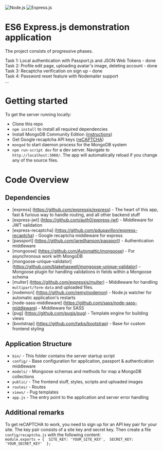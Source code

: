 ![Node.js](https://upload.wikimedia.org/wikipedia/commons/thumb/d/d9/Node.js_logo.svg/200px-Node.js_logo.svg.png) ![Express.js](https://upload.wikimedia.org/wikipedia/commons/6/64/Expressjs.png)

# ES6 Express.js demonstration application

The project consists of progressive phases.

Task 1: Local authentication with Passport.js and JSON Web Tokens - done  
Task 2: Profile edit page, uploading avatar's image, deleting account - done  
Task 3: Recaptcha verification on sign up - done  
Task 4: Password reset feature with Nodemailer support  
...  

# Getting started

To get the server running locally:

- Clone this repo
- `npm install` to install all required dependencies
- Install MongoDB Community Edition ([instructions](https://docs.mongodb.com/manual/installation/#tutorials))
- Get Google recaptcha API keys ([reCAPTCHA](https://www.google.com/recaptcha))
- `mongod` to start daemon process for the MongoDB system
- `npm run-script dev` for a dev server. Navigate to `http://localhost:3000/`. The app will automatically reload if you change any of the source files.

# Code Overview

## Dependencies

- [express] (https://github.com/expressjs/express) - The heart of this app, fast & furious way to handle routing, and all other backend stuff 
- [express-jwt] (https://github.com/auth0/express-jwt) - Middleware for JWT validation
- [express-recaptcha] (https://github.com/pdupavillon/express-recaptcha) - Google recaptcha middleware for express
- [passport] (https://github.com/jaredhanson/passport) - Authentication middleware
- [mongoose] (https://github.com/Automattic/mongoose) - For asynchronous work with MongoDB
- [mongoose-unique-validator] (https://github.com/blakehaswell/mongoose-unique-validator) - Mongoose plugin for handling validations in fields within a Mongoose schema
- [multer] (https://github.com/expressjs/multer) - Middleware for handling `multipart/form-data` and uploaded files.
- [nodemon] (https://github.com/remy/nodemon) - Node.js watcher for automatic application's restarts
- [node-sass-middleware] (https://github.com/sass/node-sass-middleware) - Middleware for SASS
- [pug] (https://github.com/pugjs/pug) - Template engine for building views
- [bootstrap] (https://github.com/twbs/bootstrap) - Base for custom frontend styling

## Application Structure

- `bin/` - This folder contains the server startup script
- `config/` - Base configuration for application, passport & authentication middleware
- `models/` - Mongoose schemas and methods for map a MongoDB collections
- `public/` - The frontend stuff, styles, scripts and uploaded images
- `routes/` - Routes
- `views/` - Pug templates
- `app.js` - The entry point to the application and server error handling

## Additional remarks

To get reCAPTCHA to work, you need to sign up for an API key pair for your site. 
The key pair consists of a site key and secret key. 
Then create a file `config/recaptcha.js` with the following content:  
`
module.exports = { 
    SITE_KEY: 'YOUR_SITE_KEY', 
    SECRET_KEY: 'YOUR_SECRET_KEY' 
};
`